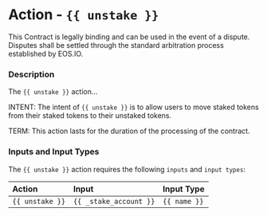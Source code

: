 # Action - `{{ unstake }}`

This Contract is legally binding and can be used in the event of a dispute. Disputes shall be settled through the standard arbitration process established by EOS.IO.

### Description

The `{{ unstake }}` action... 

INTENT: The intent of `{{ unstake }}` is to allow users to move staked tokens from their staked tokens to their unstaked tokens.

TERM: This action lasts for the duration of the processing of the contract.

### Inputs and Input Types

The `{{ unstake }}` action requires the following `inputs` and `input types`:

| Action | Input | Input Type |
|:--|:--|:--|
| `{{ unstake }}` | `{{ _stake_account }}` | `{{ name }}` |
